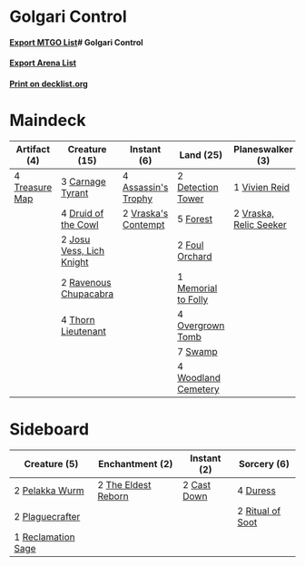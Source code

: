 # Golgari Control

#### [Export MTGO List](../collection/Golgari%20Control/Golgari%20Control.txt)# Golgari Control

#### [Export Arena List](../collection/Golgari%20Control/Golgari%20Control_arena.txt)
#### [Print on decklist.org](http://decklist.org/?deckmain=4%09Assassin's%20Trophy%0A3%09Carnage%20Tyrant%0A2%09Detection%20Tower%0A4%09Druid%20of%20the%20Cowl%0A2%09Find%20/%20Finality%0A5%09Forest%0A2%09Foul%20Orchard%0A3%09Golden%20Demise%0A2%09Josu%20Vess,%20Lich%20Knight%0A1%09Memorial%20to%20Folly%0A2%09Never%20Happened%0A4%09Overgrown%20Tomb%0A2%09Ravenous%20Chupacabra%0A7%09Swamp%0A4%09Thorn%20Lieutenant%0A4%09Treasure%20Map%0A1%09Vivien%20Reid%0A2%09Vraska's%20Contempt%0A2%09Vraska,%20Relic%20Seeker%0A4%09Woodland%20Cemetery&deckside=2%09Cast%20Down%0A4%09Duress%0A2%09Pelakka%20Wurm%0A2%09Plaguecrafter%0A1%09Reclamation%20Sage%0A2%09Ritual%20of%20Soot%0A2%09The%20Eldest%20Reborn)
# Maindeck

|                                      Artifact (4)                                       |                                           Creature (15)                                           |                                         Instant (6)                                          |                                          Land (25)                                           |                                        Planeswalker (3)                                         |                                        Sorcery (5)                                        |   Unknown (2)   |
|-----------------------------------------------------------------------------------------|---------------------------------------------------------------------------------------------------|----------------------------------------------------------------------------------------------|----------------------------------------------------------------------------------------------|-------------------------------------------------------------------------------------------------|-------------------------------------------------------------------------------------------|-----------------|
|4 [Treasure Map](http://gatherer.wizards.com/Pages/Card/Details.aspx?multiverseid=435410)|3 [Carnage Tyrant](http://gatherer.wizards.com/Pages/Card/Details.aspx?multiverseid=435334)        |4 [Assassin's Trophy](http://gatherer.wizards.com/Pages/Card/Details.aspx?multiverseid=452902)|2 [Detection Tower](http://gatherer.wizards.com/Pages/Card/Details.aspx?multiverseid=447386)  |1 [Vivien Reid](http://gatherer.wizards.com/Pages/Card/Details.aspx?multiverseid=447344)         |3 [Golden Demise](http://gatherer.wizards.com/Pages/Card/Details.aspx?multiverseid=439730) |2 Find / Finality|
|                                                                                         |4 [Druid of the Cowl](http://gatherer.wizards.com/Pages/Card/Details.aspx?multiverseid=423773)     |2 [Vraska's Contempt](http://gatherer.wizards.com/Pages/Card/Details.aspx?multiverseid=435283)|5 [Forest](http://gatherer.wizards.com/Pages/Card/Details.aspx?multiverseid=129559)           |2 [Vraska, Relic Seeker](http://gatherer.wizards.com/Pages/Card/Details.aspx?multiverseid=435388)|2 [Never Happened](http://gatherer.wizards.com/Pages/Card/Details.aspx?multiverseid=452830)|                 |
|                                                                                         |2 [Josu Vess, Lich Knight](http://gatherer.wizards.com/Pages/Card/Details.aspx?multiverseid=442983)|                                                                                              |2 [Foul Orchard](http://gatherer.wizards.com/Pages/Card/Details.aspx?multiverseid=429671)     |                                                                                                 |                                                                                           |                 |
|                                                                                         |2 [Ravenous Chupacabra](http://gatherer.wizards.com/Pages/Card/Details.aspx?multiverseid=442093)   |                                                                                              |1 [Memorial to Folly](http://gatherer.wizards.com/Pages/Card/Details.aspx?multiverseid=443130)|                                                                                                 |                                                                                           |                 |
|                                                                                         |4 [Thorn Lieutenant](http://gatherer.wizards.com/Pages/Card/Details.aspx?multiverseid=447339)      |                                                                                              |4 [Overgrown Tomb](http://gatherer.wizards.com/Pages/Card/Details.aspx?multiverseid=405103)   |                                                                                                 |                                                                                           |                 |
|                                                                                         |                                                                                                   |                                                                                              |7 [Swamp](http://gatherer.wizards.com/Pages/Card/Details.aspx?multiverseid=129754)            |                                                                                                 |                                                                                           |                 |
|                                                                                         |                                                                                                   |                                                                                              |4 [Woodland Cemetery](http://gatherer.wizards.com/Pages/Card/Details.aspx?multiverseid=443136)|                                                                                                 |                                                                                           |                 |


# Sideboard

|                                        Creature (5)                                         |                                       Enchantment (2)                                        |                                     Instant (2)                                      |                                        Sorcery (6)                                        |
|---------------------------------------------------------------------------------------------|----------------------------------------------------------------------------------------------|--------------------------------------------------------------------------------------|-------------------------------------------------------------------------------------------|
|2 [Pelakka Wurm](http://gatherer.wizards.com/Pages/Card/Details.aspx?multiverseid=382322)    |2 [The Eldest Reborn](http://gatherer.wizards.com/Pages/Card/Details.aspx?multiverseid=442978)|2 [Cast Down](http://gatherer.wizards.com/Pages/Card/Details.aspx?multiverseid=442969)|4 [Duress](http://gatherer.wizards.com/Pages/Card/Details.aspx?multiverseid=14557)         |
|2 [Plaguecrafter](http://gatherer.wizards.com/Pages/Card/Details.aspx?multiverseid=452832)   |                                                                                              |                                                                                      |2 [Ritual of Soot](http://gatherer.wizards.com/Pages/Card/Details.aspx?multiverseid=452834)|
|1 [Reclamation Sage](http://gatherer.wizards.com/Pages/Card/Details.aspx?multiverseid=389651)|                                                                                              |                                                                                      |                                                                                           |

